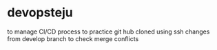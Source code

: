 # devopsteju
to manage CI/CD process
to practice git hub
cloned using ssh
changes from develop branch to check merge conflicts

